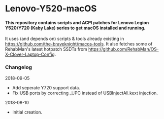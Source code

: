 # Lenovo-Y520-macOS
#### This repository contains scripts and ACPI patches for Lenovo Legion Y520/Y720 (Kaby Lake) series to get macOS installed and running.

It uses (and depends on) scripts & tools already existing in https://github.com/the-braveknight/macos-tools.
It also fetches some of RehabMan's latest hotpatch SSDTs from https://github.com/RehabMan/OS-X-Clover-Laptop-Config.

### Changelog
2018-09-05
- Add seperate Y720 support data.
- Fix USB ports by correcting _UPC instead of USBInjectAll.kext injection.

2018-08-10
- Initial creation.
